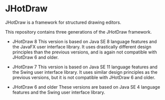 # JHotDraw
JHotDraw is a framework for structured drawing editors.

This repository contains three generations of the JHotDraw framework.

* JHotDraw 8
  This version is based on Java SE 8 language features and the JavaFX user interface library.
  It uses drastically different design principles than the previous versions, and is again not compatible with
  JHotDraw 6 and older.

* JHotDraw 7
  This version is based on Java SE 11 language features and the Swing user interface library.
  It uses similar design principles as the previous versions, but it is not compatible with JHotDraw 6 and older.

* JHotDraw 6 and older
  These versions are based on Java SE 4 language features and the Swing user interface library.

  
  
